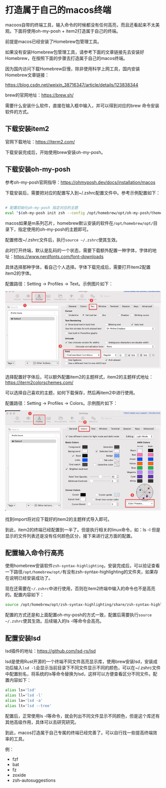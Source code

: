 
# 打造属于自己的macos终端

macoos自带的终端工具，输入命令的时候都没有任何高亮，而且还看起来不太美观。下面将使用oh-my-posh + item2打造属于自己的终端。

前提是macos已经安装了Homebrew包管理工具。

如果没有安装Homebrew包管理工具，请参考下面的文章链接先去安装好Homebrew，在按照下面的步骤去打造属于自己的macos终端。

因为国内访问下载Homebrew巨慢，除非使用科学上网工具，国内安装Homebrew文章链接：

https://blog.csdn.net/weixin_38716347/article/details/123838344

brew的官网地址：https://brew.sh/

需要什么安装什么软件，直接在输入框中输入，并可以得到对应的brew 命令安装软件的方式。

## 下载安装item2

官网下载地址：https://iterm2.com/

下载安装完成后，开始使用brew安装oh-my-posh。

## 下载安装oh-my-posh

参考oh-my-posh官网指导：https://ohmyposh.dev/docs/installation/macos

下载安装后，需要把对应的配置写入到~/.zshrc配置文件中。参考示例配置如下：

``` bash

# 配置初始化oh-my-posh 指定对应的主题
eval "$(oh-my-posh init zsh --config /opt/homebrew/opt/oh-my-posh/themes/atomic.omp.json)"

```

macos如果是m系列芯片，homebrew默认安装的软件在`/opt/homebrew/opt/`目录下，指定使用的oh-my-posh的主题即可。

配置修改~/.zshrc文件后，执行`source ~/.zshrc`使其生效。

此时打开终端，默认是乱码的一个状态，需要下载额外配置一种字体，字体的地址：https://www.nerdfonts.com/font-downloads

具体选择那种字体，看自己个人选择。字体下载完成后，需要打开item2配置item2的字体。

配置路径：Setting -> Profiles -> Text。示例图片如下：

![alt text](<../文章/assets/CleanShot 2025-03-02 at 15.02.38.png>)

选择配置好字体后，可以额外配置item2的主题样式，item2的主题样式地址： https://iterm2colorschemes.com/

可以选择自己喜欢的主题，如何下载保存，然后再item2中进行使用。

配置路径：Setting -> Profiles -> Colors。示例图片如下：

![alt text](<../文章/assets/CleanShot 2025-03-02 at 15.06.53.png>)

找到import将对应下载好的item2的主题样式导入即可。

到此，item2的终端已经配置到一半了。但是执行相关的linux命令，如：ls -l 但是显示的文件列表还是没有任何颜色区分，接下来进行这方面的配置。

## 配置输入命令行高亮

使用homebrew安装软件`zsh-syntax-highlighting`，安装完成后，可以验证查看一下路径`/opt/homebrew/opt/`有没有zsh-syntax-highlighting的文件夹，如果存在说明已经安装成功了。

现在还需要在`~/.zshrc`中进行使用，否则在item2终端中输入的命令也不是高亮的。配置内容如下：

```bash
source /opt/homebrew/opt/zsh-syntax-highlighting/share/zsh-syntax-highlighting/zsh-syntax-highlighting.zsh
```

配置的方式还是和上面配置oh-my-posh的方式一致，配置后需要执行`source ~/.zshrc`使其生效。后续输入的ls -l等命令会高亮。

## 配置安装lsd

lsd插件的地址：https://github.com/lsd-rs/lsd

lsd是使用Rust开源的一个终端不同文件高亮显示库，使用brew安装lsd，安装成功后输入`lsd -l`会显示当前目录下不同文件显示不同的颜色，可以在~/.zshrc文件中配置别名，将系统的ls等命令替换为lsd，这样可以方便查看区分不同文件。配置内容如下：

```bash
alias ls='lsd'
alias ll='lsd -l'
alias la='lsd -a'
alias lt='lsd --tree'

```

配置后，正常使用ls -l等命令，就会列出不同文件显示不同颜色，但是这个库还有其他高级作用，具体可以去研究研究。

到此，macos打造属于自己专属的终端已经完善了。可以自行找一些提高终端效率的工具。

例：
- fzf
- bat
- fz
- zoxide
- zsh-autosuggestions
